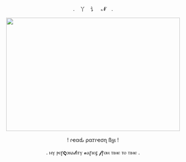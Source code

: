 <p align="center"> . 丫 讠 𝓝 .

<p align="center">
  <img width="460" height="300" src="https://i.pinimg.com/originals/fa/3d/6e/fa3d6ebe32b17e85a60b36093fff3f09.gif">
</p>
<p align="center"> ! ɾҽαԃ ρα𝜏ɾҽσɳ ßყι !
<p align="center">  . ⲙⲩ ⲣⲉꞅ𝛓ⲟⲛⲁ𝓵ⲓⲧⲩ 𝓿ⲁꞅⲓⲉ𝛓 𝓯ꞅⲟⲙ ⲧⲓⲙⲉ ⲧⲟ ⲧⲓⲙⲉ . 
<p align="center">
  <img width="460" height="300" src="https://media.discordapp.net/attachments/795593658370883592/1153489826285363220/IMG_9255.png?ex=662cf15d&is=662b9fdd&hm=46aacf23880ad0c24e7f0f8ddf0a82968e6e9acae5428edf3f4a84199a100990&=&format=webp&quality=lossless&width=125&height=70>
